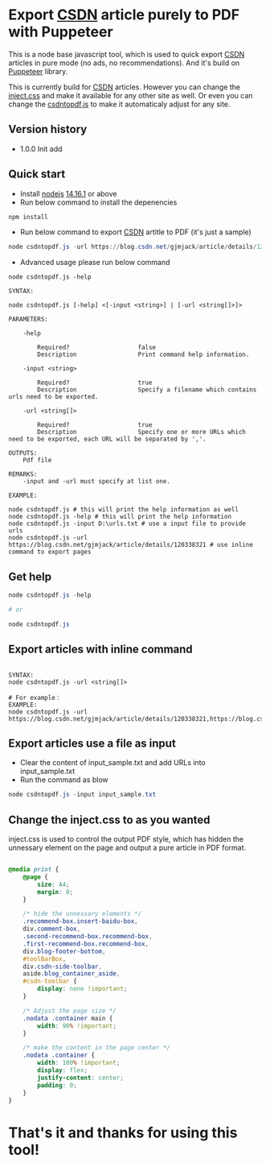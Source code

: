 # Export [CSDN](https://blog.csdn.net/gjmjack/) article purely to PDF with Puppeteer

This is a node base javascript tool, which is used to quick export [CSDN](https://blog.csdn.net/gjmjack/) articles in pure mode (no ads, no recommendations). And it's build on [Puppeteer](http://www.puppeteerjs.com/) library.

This is currently build for [CSDN](https://blog.csdn.net/gjmjack/) articles. However you can change the [inject.css](inject.css) and make it available for any other site as well. Or even you can change the [csdntopdf.js](./csdntopdf.js) to make it automaticaly adjust for any site.

## Version history

- 1.0.0 Init add

## Quick start

- Install [nodejs](https://nodejs.org/en/) [14.16.1](https://nodejs.org/dist/v14.17.6/node-v14.17.6-x64.msi) or above
- Run below command to install the depenencies

```powershell
npm install
```

- Run below command to export [CSDN](https://blog.csdn.net/gjmjack/) artitle to PDF (it's just a sample)

```powershell
node csdntopdf.js -url https://blog.csdn.net/gjmjack/article/details/120338321
```

- Advanced usage please run below command

``` shell
node csdntopdf.js -help

```

```shell
SYNTAX:

node csdntopdf.js [-help] <[-input <string>] | [-url <string[]>]>

PARAMETERS:

    -help 

        Required?                   false
        Description                 Print command help information.

    -input <string> 

        Required?                   true
        Description                 Specify a filename which contains urls need to be exported.

    -url <string[]> 

        Required?                   true
        Description                 Specify one or more URLs which need to be exported, each URL will be separated by ','. 

OUTPUTS:
    Pdf file

REMARKS:
    -input and -url must specify at list one.

EXAMPLE:

node csdntopdf.js # this will print the help information as well
node csdntopdf.js -help # this will print the help information
node csdntopdf.js -input D:\urls.txt # use a input file to provide urls
node csdntopdf.js -url https://blog.csdn.net/gjmjack/article/details/120338321 # use inline command to export pages
```

## Get help

```powershell
node csdntopdf.js -help 

# or

node csdntopdf.js
```

## Export articles with inline command

```shell

SYNTAX:
node csdntopdf.js -url <string[]>

# For example：
EXAMPLE:
node csdntopdf.js -url https://blog.csdn.net/gjmjack/article/details/120338321,https://blog.csdn.net/gjmjack/article/details/118695137

```

## Export articles use a file as input

- Clear the content of input_sample.txt and add URLs into input_sample.txt
- Run the command as blow

```powershell
node csdntopdf.js -input input_sample.txt
```

## Change the inject.css to as you wanted

inject.css is used to control the output PDF style, which has hidden the unnessary element on the page and output a pure article in PDF format.

```css

@media print {
    @page {
        size: A4;
        margin: 0;
    }

    /* hide the unnessary elements */
    .recommend-box.insert-baidu-box,
    div.comment-box,
    .second-recommend-box.recommend-box,
    .first-recommend-box.recommend-box,
    div.blog-footer-bottom,
    #toolBarBox,
    div.csdn-side-toolbar,
    aside.blog_container_aside,
    #csdn-toolbar {
        display: none !important;
    }

    /* Adjust the page size */
    .nodata .container main {
        width: 90% !important;
    }

    /* make the content in the page center */
    .nodata .container {
        width: 100% !important;
        display: flex;
        justify-content: center;
        padding: 0;
    }
}
```

# That's it and thanks for using this tool!
